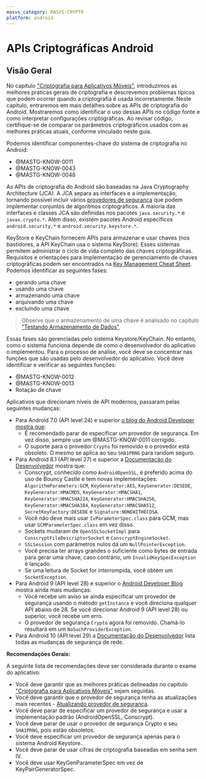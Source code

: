 ```yaml
---
masvs_category: MASVS-CRYPTO
platform: android
---
```


# APIs Criptográficas Android

## Visão Geral

No capítulo ["Criptografia para Aplicativos Móveis"](0x04g-Testing-Cryptography.md), introduzimos as melhores práticas gerais de criptografia e descrevemos problemas típicos que podem ocorrer quando a criptografia é usada incorretamente. Neste capítulo, entraremos em mais detalhes sobre as APIs de criptografia do Android. Mostraremos como identificar o uso dessas APIs no código fonte e como interpretar configurações criptográficas. Ao revisar código, certifique-se de comparar os parâmetros criptográficos usados com as melhores práticas atuais, conforme vinculado neste guia.

Podemos identificar componentes-chave do sistema de criptografia no Android:

- @MASTG-KNOW-0011
- @MASTG-KNOW-0043
- @MASTG-KNOW-0048

As APIs de criptografia do Android são baseadas na Java Cryptography Architecture (JCA). A JCA separa as interfaces e a implementação, tornando possível incluir vários [provedores de segurança](https://developer.android.com/reference/java/security/Provider.html "Provedores de Segurança Android") que podem implementar conjuntos de algoritmos criptográficos. A maioria das interfaces e classes JCA são definidas nos pacotes `java.security.*` e `javax.crypto.*`. Além disso, existem pacotes Android específicos `android.security.*` e `android.security.keystore.*`.

KeyStore e KeyChain fornecem APIs para armazenar e usar chaves (nos bastidores, a API KeyChain usa o sistema KeyStore). Esses sistemas permitem administrar o ciclo de vida completo das chaves criptográficas. Requisitos e orientações para implementação de gerenciamento de chaves criptográficas podem ser encontrados na [Key Management Cheat Sheet](https://cheatsheetseries.owasp.org/cheatsheets/Key_Management_Cheat_Sheet.html "Key Management Cheat Sheet"). Podemos identificar as seguintes fases:

- gerando uma chave
- usando uma chave
- armazenando uma chave
- arquivando uma chave
- excluindo uma chave

> Observe que o armazenamento de uma chave é analisado no capítulo ["Testando Armazenamento de Dados"](0x05d-Testing-Data-Storage.md).

Essas fases são gerenciadas pelo sistema Keystore/KeyChain. No entanto, como o sistema funciona depende de como o desenvolvedor do aplicativo o implementou. Para o processo de análise, você deve se concentrar nas funções que são usadas pelo desenvolvedor do aplicativo. Você deve identificar e verificar as seguintes funções:

- @MASTG-KNOW-0012
- @MASTG-KNOW-0013
- Rotação de chave

Aplicativos que direcionam níveis de API modernos, passaram pelas seguintes mudanças:

- Para Android 7.0 (API level 24) e superior [o blog do Android Developer mostra que](https://android-developers.googleblog.com/2016/06/security-crypto-provider-deprecated-in.html "Provedor de segurança Crypto obsoleto no Android N"):
    - É recomendado parar de especificar um provedor de segurança. Em vez disso, sempre use um @MASTG-KNOW-0011 corrigido.
    - O suporte para o provedor `Crypto` foi removido e o provedor está obsoleto. O mesmo se aplica ao seu `SHA1PRNG` para random seguro.
- Para Android 8.1 (API level 27) e superior a [Documentação do Desenvolvedor](https://developer.android.com/about/versions/oreo/android-8.1 "Atualizações de criptografia") mostra que:
    - Conscrypt, conhecido como `AndroidOpenSSL`, é preferido acima do uso de Bouncy Castle e tem novas implementações: `AlgorithmParameters:GCM`, `KeyGenerator:AES`, `KeyGenerator:DESEDE`, `KeyGenerator:HMACMD5`, `KeyGenerator:HMACSHA1`, `KeyGenerator:HMACSHA224`, `KeyGenerator:HMACSHA256`, `KeyGenerator:HMACSHA384`, `KeyGenerator:HMACSHA512`, `SecretKeyFactory:DESEDE` e `Signature:NONEWITHECDSA`.
    - Você não deve mais usar `IvParameterSpec.class` para GCM, mas usar `GCMParameterSpec.class` em vez disso.
    - Sockets mudaram de `OpenSSLSocketImpl` para `ConscryptFileDescriptorSocket` e `ConscryptEngineSocket`.
    - `SSLSession` com parâmetros nulos dá um `NullPointerException`.
    - Você precisa ter arrays grandes o suficiente como bytes de entrada para gerar uma chave, caso contrário, um `InvalidKeySpecException` é lançado.
    - Se uma leitura de Socket for interrompida, você obtém um `SocketException`.
- Para Android 9 (API level 28) e superior o [Android Developer Blog](https://android-developers.googleblog.com/2018/03/cryptography-changes-in-android-p.html "Mudanças de Criptografia no Android P") mostra ainda mais mudanças:
    - Você recebe um aviso se ainda especificar um provedor de segurança usando o método `getInstance` e você direciona qualquer API abaixo de 28. Se você direcionar Android 9 (API level 28) ou superior, você recebe um erro.
    - O provedor de segurança `Crypto` agora foi removido. Chamá-lo resultará em um `NoSuchProviderException`.
- Para Android 10 (API level 29) a [Documentação do Desenvolvedor](https://developer.android.com/about/versions/10/behavior-changes-all#security "Mudanças de Segurança no Android 10") lista todas as mudanças de segurança de rede.

**Recomendações Gerais:**

A seguinte lista de recomendações deve ser considerada durante o exame do aplicativo:

- Você deve garantir que as melhores práticas delineadas no capítulo ["Criptografia para Aplicativos Móveis"](0x04g-Testing-Cryptography.md) sejam seguidas.
- Você deve garantir que o provedor de segurança tenha as atualizações mais recentes - [Atualizando provedor de segurança](https://developer.android.com/training/articles/security-gms-provider "Atualizando provedor de segurança").
- Você deve parar de especificar um provedor de segurança e usar a implementação padrão (AndroidOpenSSL, Conscrypt).
- Você deve parar de usar o provedor de segurança Crypto e seu `SHA1PRNG`, pois estão obsoletos.
- Você deve especificar um provedor de segurança apenas para o sistema Android Keystore.
- Você deve parar de usar cifras de criptografia baseadas em senha sem IV.
- Você deve usar KeyGenParameterSpec em vez de KeyPairGeneratorSpec.